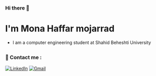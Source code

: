 ### Hi there 👋

# I'm Mona Haffar mojarrad

<!--
**monahmd/monahmd** is a ✨ _special_ ✨ repository because its `README.md` (this file) appears on your GitHub profile.

Here are some ideas to get you started:

- 🔭 I’m currently working on ...
- 🌱 I’m currently learning ...
- 👯 I’m looking to collaborate on ...
- 🤔 I’m looking for help with ...
- 💬 Ask me about ...
- 📫 How to reach me: ...
- 😄 Pronouns: ...
- ⚡ Fun fact: ...
-->

  - I am a computer engineering student at Shahid Beheshti University 

##



 ### :calling: Contact me :

<a href="https://www.linkedin.com/in/mona-haffar-mojarrad-5085a7216/"><img alt="LinkedIn" src="https://img.shields.io/badge/linkedin-%230077B5.svg?style=for-the-badge&logo=linkedin&logoColor=white"/></a>
<a href="mailto:m0na.mh12380@gmail.com)/"><img alt="Gmail" src="https://img.shields.io/badge/Gmail-D14836?style=for-the-badge&logo=gmail&logoColor=white"/></a>
##

